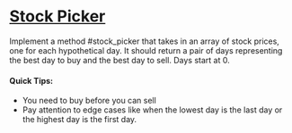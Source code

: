 # [Stock Picker](https://www.theodinproject.com/lessons/ruby-stock-picker)
Implement a method #stock_picker that takes in an array of stock prices, one for each hypothetical day. It should return a pair of days representing the best day to buy and the best day to sell. Days start at 0.
#### Quick Tips:
- You need to buy before you can sell
- Pay attention to edge cases like when the lowest day is the last day or the highest day is the first day.